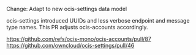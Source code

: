 Change: Adapt to new ocis-settings data model

ocis-settings introduced UUIDs and less verbose endpoint and message type names. This PR adjusts ocis-accounts accordingly.

https://github.com/refs/ocis-mono/ocis-accounts/pull/87
https://github.com/owncloud/ocis-settings/pull/46
